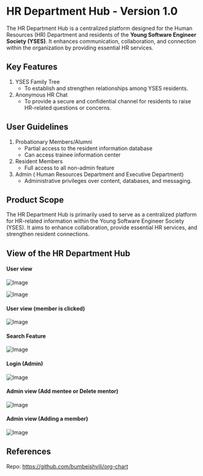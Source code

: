 # HR Department Hub - Version 1.0
The HR Department Hub is a centralized platform designed for the Human Resources (HR) Department and residents of the **Young Software Engineer Society (YSES)**. It enhances communication, collaboration, and connection within the organization by providing essential HR services.

## Key Features
1. YSES Family Tree
   - To establish and strengthen relationships among YSES residents.
2. Anonymous HR Chat
   - To provide a secure and confidential channel for residents to raise HR-related questions or concerns.

## User Guidelines
1. Probationary Members/Alumni
   - Partial access to the resident information database
   - Can access trainee information center
3. Resident Members
   - Full access to all non-admin feature 
5. Admin ( Human Resources Department and Executive Department)
   - Administrative privileges over content, databases, and messaging.

## Product Scope
The HR Department Hub is primarily used to serve as a centralized platform for HR-related information within the Young Software Engineer Society (YSES). It aims to enhance collaboration, provide essential HR services, and strengthen resident connections.

## View of the HR Department Hub 
#### User view

![Image](https://github.com/user-attachments/assets/a0ac35f6-ad8a-4798-a7bc-fd2251577557)

![Image](https://github.com/user-attachments/assets/9d8b3e1b-9f46-4f2d-a967-e4f8dbd3be2f)

#### User view (member is clicked)

![Image](https://github.com/user-attachments/assets/abcf159b-80bc-4307-b8cb-9f3b9e0b853f)

#### Search Feature

![Image](https://github.com/user-attachments/assets/2193e1fb-559a-4855-b2f9-82a18ca8cb4b)

#### Login (Admin)

![Image](https://github.com/user-attachments/assets/4fa0557d-12b0-483b-87ae-779405fd6f3f)

#### Admin view (Add mentee or Delete mentor)

![Image](https://github.com/user-attachments/assets/aa12926e-3c7f-4630-bf05-29680f217033)

#### Admin view (Adding a member)

![Image](https://github.com/user-attachments/assets/f3042e46-7e49-4b52-a863-874ff0bf555e)

## References
Repo: https://github.com/bumbeishvili/org-chart
